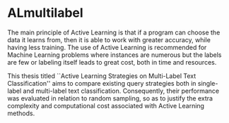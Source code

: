 # ALmultilabel
The main principle of Active Learning is that if a program can choose the data it learns from, then it is able to work with greater accuracy, while having less training. The use of Active Learning is recommended for Machine Learning problems where instances are numerous but the labels are few or labeling itself leads to great cost, both in time and resources.

This thesis titled ``Active Learning Strategies on Multi-Label Text Classification'' aims to compare existing query strategies both in single-label and multi-label text classification. Consequently, their performance was evaluated in relation to random sampling, so as to justify the extra complexity and computational cost associated with Active Learning methods.
